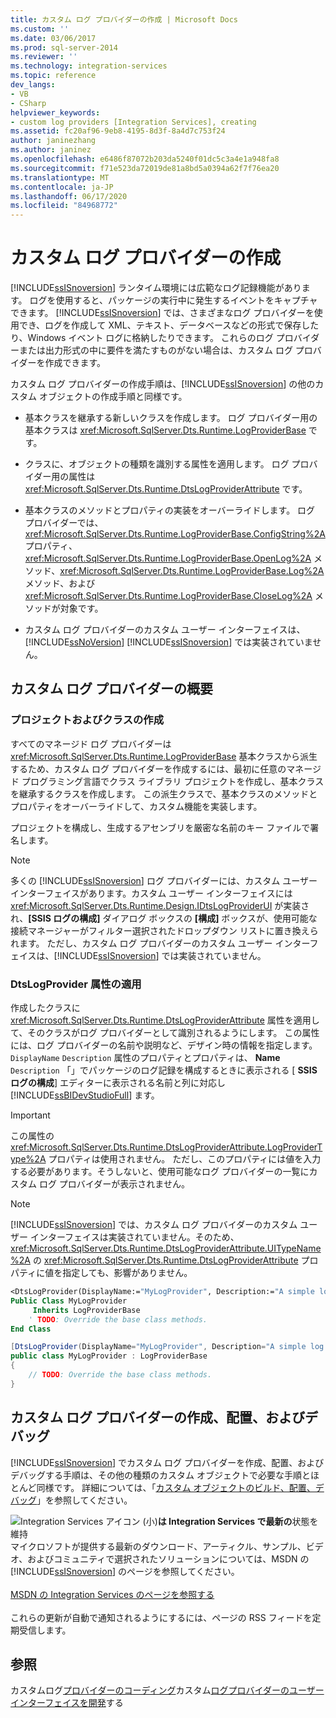 ```yaml
---
title: カスタム ログ プロバイダーの作成 | Microsoft Docs
ms.custom: ''
ms.date: 03/06/2017
ms.prod: sql-server-2014
ms.reviewer: ''
ms.technology: integration-services
ms.topic: reference
dev_langs:
- VB
- CSharp
helpviewer_keywords:
- custom log providers [Integration Services], creating
ms.assetid: fc20af96-9eb8-4195-8d3f-8a4d7c753f24
author: janinezhang
ms.author: janinez
ms.openlocfilehash: e6486f87072b203da5240f01dc5c3a4e1a948fa8
ms.sourcegitcommit: f71e523da72019de81a8bd5a0394a62f7f76ea20
ms.translationtype: MT
ms.contentlocale: ja-JP
ms.lasthandoff: 06/17/2020
ms.locfileid: "84968772"
---
```

# <a name="creating-a-custom-log-provider"></a>カスタム ログ プロバイダーの作成
  [!INCLUDE[ssISnoversion](../../../includes/ssisnoversion-md.md)] ランタイム環境には広範なログ記録機能があります。 ログを使用すると、パッケージの実行中に発生するイベントをキャプチャできます。 [!INCLUDE[ssISnoversion](../../../includes/ssisnoversion-md.md)] では、さまざまなログ プロバイダーを使用でき、ログを作成して XML、テキスト、データベースなどの形式で保存したり、Windows イベント ログに格納したりできます。 これらのログ プロバイダーまたは出力形式の中に要件を満たすものがない場合は、カスタム ログ プロバイダーを作成できます。

 カスタム ログ プロバイダーの作成手順は、[!INCLUDE[ssISnoversion](../../../includes/ssisnoversion-md.md)] の他のカスタム オブジェクトの作成手順と同様です。

-   基本クラスを継承する新しいクラスを作成します。 ログ プロバイダー用の基本クラスは <xref:Microsoft.SqlServer.Dts.Runtime.LogProviderBase> です。

-   クラスに、オブジェクトの種類を識別する属性を適用します。 ログ プロバイダー用の属性は <xref:Microsoft.SqlServer.Dts.Runtime.DtsLogProviderAttribute> です。

-   基本クラスのメソッドとプロパティの実装をオーバーライドします。 ログ プロバイダーでは、<xref:Microsoft.SqlServer.Dts.Runtime.LogProviderBase.ConfigString%2A> プロパティ、<xref:Microsoft.SqlServer.Dts.Runtime.LogProviderBase.OpenLog%2A> メソッド、<xref:Microsoft.SqlServer.Dts.Runtime.LogProviderBase.Log%2A> メソッド、および <xref:Microsoft.SqlServer.Dts.Runtime.LogProviderBase.CloseLog%2A> メソッドが対象です。

-   カスタム ログ プロバイダーのカスタム ユーザー インターフェイスは、[!INCLUDE[ssNoVersion](../../../includes/ssnoversion-md.md)] [!INCLUDE[ssISnoversion](../../../includes/ssisnoversion-md.md)] では実装されていません。

## <a name="getting-started-with-a-custom-log-provider"></a>カスタム ログ プロバイダーの概要

### <a name="creating-projects-and-classes"></a>プロジェクトおよびクラスの作成
 すべてのマネージド ログ プロバイダーは <xref:Microsoft.SqlServer.Dts.Runtime.LogProviderBase> 基本クラスから派生するため、カスタム ログ プロバイダーを作成するには、最初に任意のマネージド プログラミング言語でクラス ライブラリ プロジェクトを作成し、基本クラスを継承するクラスを作成します。 この派生クラスで、基本クラスのメソッドとプロパティをオーバーライドして、カスタム機能を実装します。

 プロジェクトを構成し、生成するアセンブリを厳密な名前のキー ファイルで署名します。

> [!NOTE]
>  多くの [!INCLUDE[ssISnoversion](../../../includes/ssisnoversion-md.md)] ログ プロバイダーには、カスタム ユーザー インターフェイスがあります。カスタム ユーザー インターフェイスには <xref:Microsoft.SqlServer.Dts.Runtime.Design.IDtsLogProviderUI> が実装され、**[SSIS ログの構成]** ダイアログ ボックスの **[構成]** ボックスが、使用可能な接続マネージャーがフィルター選択されたドロップダウン リストに置き換えられます。 ただし、カスタム ログ プロバイダーのカスタム ユーザー インターフェイスは、[!INCLUDE[ssISnoversion](../../../includes/ssisnoversion-md.md)] では実装されていません。

### <a name="applying-the-dtslogprovider-attribute"></a>DtsLogProvider 属性の適用
 作成したクラスに <xref:Microsoft.SqlServer.Dts.Runtime.DtsLogProviderAttribute> 属性を適用して、そのクラスがログ プロバイダーとして識別されるようにします。 この属性には、ログ プロバイダーの名前や説明など、デザイン時の情報を指定します。 `DisplayName` `Description` 属性のプロパティとプロパティは、 **Name** `Description` 「」でパッケージのログ記録を構成するときに表示される [ **SSIS ログの構成**] エディターに表示される名前と列に対応し [!INCLUDE[ssBIDevStudioFull](../../../includes/ssbidevstudiofull-md.md)] ます。

> [!IMPORTANT]
>  この属性の <xref:Microsoft.SqlServer.Dts.Runtime.DtsLogProviderAttribute.LogProviderType%2A> プロパティは使用されません。 ただし、このプロパティには値を入力する必要があります。そうしないと、使用可能なログ プロバイダーの一覧にカスタム ログ プロバイダーが表示されません。

> [!NOTE]
>  [!INCLUDE[ssISnoversion](../../../includes/ssisnoversion-md.md)] では、カスタム ログ プロバイダーのカスタム ユーザー インターフェイスは実装されていません。そのため、<xref:Microsoft.SqlServer.Dts.Runtime.DtsLogProviderAttribute.UITypeName%2A> の <xref:Microsoft.SqlServer.Dts.Runtime.DtsLogProviderAttribute> プロパティに値を指定しても、影響がありません。

```vb
<DtsLogProvider(DisplayName:="MyLogProvider", Description:="A simple log provider.", LogProviderType:="Custom")> _
Public Class MyLogProvider
     Inherits LogProviderBase
    ' TODO: Override the base class methods.
End Class
```

```csharp
[DtsLogProvider(DisplayName="MyLogProvider", Description="A simple log provider.", LogProviderType="Custom")]
public class MyLogProvider : LogProviderBase
{
    // TODO: Override the base class methods.
}
```

## <a name="building-deploying-and-debugging-a-custom-log-provider"></a>カスタム ログ プロバイダーの作成、配置、およびデバッグ
 [!INCLUDE[ssISnoversion](../../../includes/ssisnoversion-md.md)] でカスタム ログ プロバイダーを作成、配置、およびデバッグする手順は、その他の種類のカスタム オブジェクトで必要な手順とほとんど同様です。 詳細については、「[カスタム オブジェクトのビルド、配置、デバッグ](../building-deploying-and-debugging-custom-objects.md)」を参照してください。

![Integration Services アイコン (小)](../../media/dts-16.gif "Integration Services のアイコン (小)")**は Integration Services で最新の**状態を維持  <br /> マイクロソフトが提供する最新のダウンロード、アーティクル、サンプル、ビデオ、およびコミュニティで選択されたソリューションについては、MSDN の [!INCLUDE[ssISnoversion](../../../includes/ssisnoversion-md.md)] のページを参照してください。<br /><br /> [MSDN の Integration Services のページを参照する](https://go.microsoft.com/fwlink/?LinkId=136655)<br /><br /> これらの更新が自動で通知されるようにするには、ページの RSS フィードを定期受信します。

## <a name="see-also"></a>参照
 カスタムログ[プロバイダーのコーディング](coding-a-custom-log-provider.md)カスタム[ログプロバイダーのユーザーインターフェイスを開発](developing-a-user-interface-for-a-custom-log-provider.md)する


